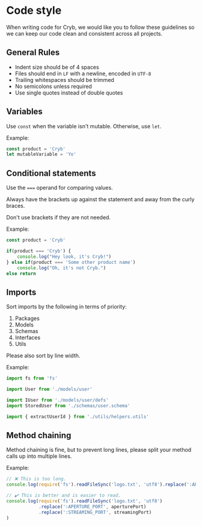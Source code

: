 # Code style

When writing code for Cryb, we would like you to follow these guidelines so we can keep our code clean and consistent across all projects.

## General Rules

* Indent size should be of 4 spaces
* Files should end in `LF` with a newline, encoded in `UTF-8`
* Trailing whitespaces should be trimmed
* No semicolons unless required
* Use single quotes instead of double quotes

## Variables

Use `const` when the variable isn't mutable. Otherwise, use `let`.

Example:

```ts
const product = 'Cryb'
let mutableVariable = 'Yo'
```

## Conditional statements

Use the `===` operand for comparing values.

Always have the brackets up against the statement and away from the curly braces.

Don't use brackets if they are not needed.

Example:

```ts
const product = 'Cryb'

if(product === 'Cryb') {
    console.log("Hey look, it's Cryb!")
} else if(product === 'Some other product name')
    console.log("Oh, it's not Cryb.")
else return
```

## Imports

Sort imports by the following in terms of priority:

1. Packages
2. Models
3. Schemas
4. Interfaces
5. Utils

Please also sort by line width.

Example:

```ts
import fs from 'fs'

import User from './models/user'

import IUser from './models/user/defs'
import StoredUser from './schemas/user.schema'

import { extractUserId } from './utils/helpers.utils'
```

## Method chaining

Method chaining is fine, but to prevent long lines, please split your method calls up into multiple lines.

Example:

```ts
// ❌ This is too long.
console.log(require('fs').readFileSync('logo.txt', 'utf8').replace(':APERTURE_PORT', aperturePort).replace(':STREAMING_PORT', streamingPort))

// ✔️ This is better and is easier to read.
console.log(require('fs').readFileSync('logo.txt', 'utf8')
            .replace(':APERTURE_PORT', aperturePort)
            .replace(':STREAMING_PORT', streamingPort)
)
```
